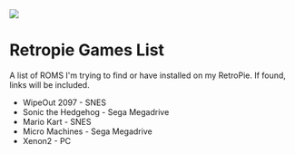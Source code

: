 <img src="https://retropie.org.uk/wp-content/uploads/2016/04/RetroPieWebsiteLogo.png" />

# Retropie Games List
A list of ROMS I'm trying to find or have installed on my RetroPie. If found, links will be included.

<ul>
  <li>WipeOut 2097 - SNES</li>
  <li>Sonic the Hedgehog - Sega Megadrive</li>
  <li>Mario Kart - SNES</li>
  <li>Micro Machines - Sega Megadrive</li>
  <li>Xenon2 - PC</li>
</ul>
  

